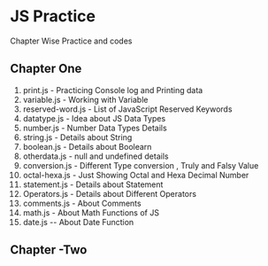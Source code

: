 # JS Practice
Chapter Wise Practice and codes
## Chapter One 
1. print.js  - Practicing Console log and Printing data
2. variable.js - Working with Variable 
3. reserved-word.js - List of JavaScript Reserved Keywords
4. datatype.js - Idea about JS Data Types
5. number.js - Number Data Types Details
6. string.js - Details about String 
7. boolean.js - Details about Boolearn
8. otherdata.js - null and undefined details 
9. conversion.js - Different Type conversion , Truly and Falsy Value
10. octal-hexa.js - Just Showing Octal and Hexa Decimal Number
11. statement.js - Details about Statement
12. Operators.js - Details about Different Operators 
13. comments.js - About Comments 
14. math.js - About Math Functions of JS 
15. date.js -- About Date Function


## Chapter -Two 


